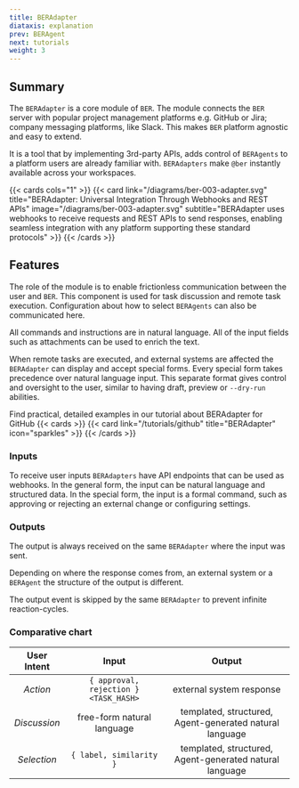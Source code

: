 ```yaml
---
title: BERAdapter
diataxis: explanation
prev: BERAgent
next: tutorials
weight: 3
---
```


## Summary
The `BERAdapter` is a core module of `BER`. The module connects the `BER` server with popular project management platforms e.g. GitHub or Jira; company messaging platforms, like Slack. This makes `BER` platform agnostic and easy to extend.

It is a tool that by implementing 3rd-party APIs, adds control of `BERAgents` to a platform users are already familiar with. `BERAdapters` make `@ber` instantly available across your workspaces.

{{< cards cols="1" >}}
  {{< card link="/diagrams/ber-003-adapter.svg" title="BERAdapter: Universal Integration Through Webhooks and REST APIs" image="/diagrams/ber-003-adapter.svg" subtitle="BERAdapter uses webhooks to receive requests and REST APIs to send responses, enabling seamless integration with any platform supporting these standard protocols" >}}
{{< /cards >}}

## Features
The role of the module is to enable frictionless communication between the user and `BER`. This component is used for task discussion and remote task execution. Configuration about how to select `BERAgents` can also be communicated here.

All commands and instructions are in natural language. All of the input fields such as attachments can be used to enrich the text.

When remote tasks are executed, and external systems are affected the `BERAdapter` can display and accept special forms. Every special form takes precedence over natural language input. This separate format gives control and oversight to the user, similar to having draft, preview or `--dry-run` abilities.

Find practical, detailed examples in our tutorial about BERAdapter for GitHub
{{< cards >}}
  {{< card link="/tutorials/github" title="BERAdapter" icon="sparkles" >}}
{{< /cards >}}

### Inputs
To receive user inputs `BERAdapters` have API endpoints that can be used as webhooks. In the general form, the input can be natural language and structured data. In the special form, the input is a formal command, such as approving or rejecting an external change or configuring settings.

### Outputs
The output is always received on the same `BERAdapter` where the input was sent.

Depending on where the response comes from, an external system or a `BERAgent` the structure of the output is different.

The output event is skipped by the same `BERAdapter` to prevent infinite reaction-cycles.

### Comparative chart

| User Intent | Input                                  | Output                                                 |
|:-----------:|:--------------------------------------:|:------------------------------------------------------:|
| *Action*      | `{ approval, rejection } <TASK_HASH>` | external system response                               |
| *Discussion*  | free-form natural language             | templated, structured, Agent-generated natural language |
| *Selection*   | `{ label, similarity }`               | templated, structured, Agent-generated natural language |
